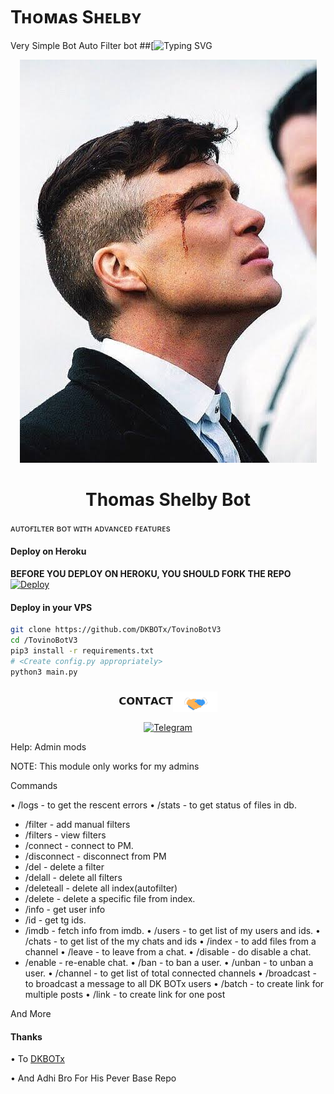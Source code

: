 # Tʜᴏᴍᴀs Sʜᴇʟʙʏ
Very Simple Bot Auto Filter bot
##[![Typing SVG](https://readme-typing-svg.herokuapp.com/?lines=Bot+Name+»+Thomas+Shelby+Bot!;created+by+NL_BOTZ+Team!;A+simple+autofilter+Bot!;Auto+filter+with+double+button!;start+message+with+pic!;and+all+futures!)
</p>

<p align="center">
  <img src="images (1).jpeg" alt="Thomas Shelby">
</p>
<h1 align="center">
  <b>Thomas Shelby Bot</b>
</h1>

ᴀᴜᴛᴏғɪʟᴛᴇʀ ʙᴏᴛ ᴡɪᴛʜ ᴀᴅᴠᴀɴᴄᴇᴅ ғᴇᴀᴛᴜʀᴇs

#### Deploy on Heroku
**BEFORE YOU DEPLOY ON HEROKU, YOU SHOULD FORK THE REPO**<br>
[![Deploy](https://www.herokucdn.com/deploy/button.svg)](https://heroku.com/deploy)</br>

#### Deploy in your VPS
````bash
git clone https://github.com/DKBOTx/TovinoBotV3
cd /TovinoBotV3
pip3 install -r requirements.txt
# <Create config.py appropriately>
python3 main.py
````

<h3 align="center">𝗖𝗢𝗡𝗧𝗔𝗖𝗧<img align="center" src="https://github.com/PANDITHAN/PANDITHAN/blob/main/assets/Handshake.gif" height="33px" /></h3>
<p align="center">
<a href="https://t.me/NL_BOTxCHAT"><img alt="Telegram" src="https://img.shields.io/badge/𝖣ᴇᴠᴇʟᴏᴘᴇʀ-2CA5E0?style=for-the-badge&logo=telegram&logoColor=white"/></a>
</p>


Help: Admin mods

NOTE:
This module only works for my admins

Commands

• /logs - to get the rescent errors
• /stats - to get status of files in db.
* /filter - add manual filters
* /filters - view filters
* /connect - connect to PM.
* /disconnect - disconnect from PM
* /del - delete a filter
* /delall - delete all filters
* /deleteall - delete all index(autofilter)
* /delete - delete a specific file from index.
* /info - get user info
* /id - get tg ids.
* /imdb - fetch info from imdb.
• /users - to get list of my users and ids.
• /chats - to get list of the my chats and ids 
• /index  - to add files from a channel
• /leave  - to leave from a chat.
• /disable  -  do disable a chat.
* /enable - re-enable chat.
• /ban  - to ban a user.
• /unban  - to unban a user.
• /channel - to get list of total connected channels
• /broadcast - to broadcast a message to all DK BOTx users
• /batch - to create link for multiple posts
• /link - to create link for one post

And More

#### Thanks

• To [DKBOTx](https://t.me/DKBOTxCHATS)

• And Adhi Bro For His Pever Base Repo
